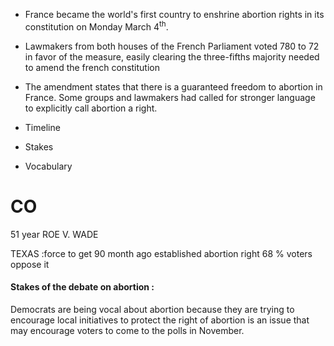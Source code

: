 - France became the world's first country to enshrine abortion rights in its constitution on Monday March $4^{\text{th}}$.
- Lawmakers from both houses of the French Parliament voted 780 to 72 in favor of the measure, easily clearing the three-fifths majority needed to amend the french constitution
- The amendment states that there is a guaranteed freedom to abortion in France. Some groups and lawmakers had called for stronger language to explicitly call abortion a right.


- Timeline
- Stakes 
- Vocabulary


# CO
51 year ROE V. WADE

TEXAS  :force to get 
90 month  ago established abortion right
68 % voters oppose it


#### Stakes of the debate on abortion : 
Democrats are being vocal about abortion because they are trying to encourage local initiatives to protect the right of abortion is an issue that may encourage voters to come to the polls in November. 
